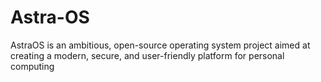 # Astra-OS
AstraOS is an ambitious, open-source operating system project aimed at creating a modern, secure, and user-friendly platform for personal computing
